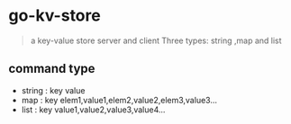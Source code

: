 # go-kv-store
> a key-value store server and client
> Three types: string ,map and list
## command type
+ string : key	value
+ map    : key	elem1,value1,elem2,value2,elem3,value3...
+ list   : key	value1,value2,value3,value4... 